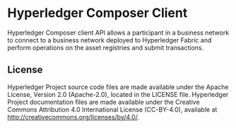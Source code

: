 # Hyperledger Composer Client
Hyperledger Composer client API allows a participant in a business network to connect to a business network
deployed to Hyperledger Fabric and perform operations on the asset registries and submit transactions.

## License <a name="license"></a>
Hyperledger Project source code files are made available under the Apache License, Version 2.0 (Apache-2.0), located in the LICENSE file. Hyperledger Project documentation files are made available under the Creative Commons Attribution 4.0 International License (CC-BY-4.0), available at http://creativecommons.org/licenses/by/4.0/.